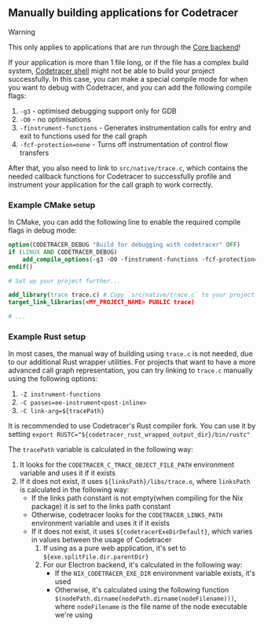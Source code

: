 ## Manually building applications for Codetracer

> [!WARNING]
> This only applies to applications that are run through the 
> [Core backend](https://dev-docs.codetracer.com/Introduction/Backends/CoreBackend)!

If your application is more than 1 file long, or if the file has a complex build system, 
[Codetracer shell](https://dev-docs.codetracer.com/Introduction/UsageGuide/CodetracerShell) might not be able
to build your project successfully. In this case, you can make a special compile mode for when you want to debug with
Codetracer, and you can add the following compile flags:

1. `-g3` - optimised debugging support only for GDB
1. `-O0` - no optimisations
1. `-finstrument-functions` - Generates instrumentation calls for entry and exit to functions used for the call graph
1. `-fcf-protection=none` - Turns off instrumentation of control flow transfers

After that, you also need to link to `src/native/trace.c`, which contains the needed callback functions for Codetracer
to successfully profile and instrument your application for the call graph to work correctly.

### Example CMake setup
In CMake, you can add the following line to enable the required compile flags in debug mode:
```cmake
option(CODETRACER_DEBUG "Build for debugging with codetracer" OFF)
if (LINUX AND CODETRACER_DEBUG)
    add_compile_options(-g3 -O0 -finstrument-functions -fcf-protection=none)
endif()

# Set up your project further...

add_library(trace trace.c) # Copy `src/native/trace.c` to your project
target_link_libraries(<MY_PROJECT_NAME> PUBLIC trace)

# ...
```

### Example Rust setup
In most cases, the manual way of building using `trace.c` is not needed, due to our additional Rust wrapper utilities.
For projects that want to have a more advanced call graph representation, you can try linking to `trace.c` manually
using the following options:

1. `-Z instrument-functions`
1. `-C passes=ee-instrument<post-inline>`
1. `-C link-arg=${tracePath}`

It is recommended to use Codetracer's Rust compiler fork. You can use it by setting 
`export RUSTC="${codetracer_rust_wrapped_output_dir}/bin/rustc"`

The `tracePath` variable is calculated in the following way:

1. It looks for the `CODETRACER_C_TRACE_OBJECT_FILE_PATH` environment variable and uses it if it exists
1. If it does not exist, it uses `${linksPath}/libs/trace.o`, where `linksPath` is calculated in the following way:
   - If the links path constant is not empty(when compiling for the Nix package) it is set to the links path constant
   - Otherwise, codetracer looks for the `CODETRACER_LINKS_PATH` environment variable and uses it if it exists
   - If it does not exist, it uses `${codetracerExeDirDefault}`, which varies in values between the usage of Codetracer
     1. If using as a pure web application, it's set to `${exe.splitFile.dir.parentDir}`
     1. For our Electron backend, it's calculated in the following way:
        - If the `NIX_CODETRACER_EXE_DIR` environment variable exists, it's used
        - Otherwise, it's calculated using the following function `$(nodePath.dirname(nodePath.dirname(nodeFilename)))`,
          where `nodeFilename` is the file name of the node executable we're using
